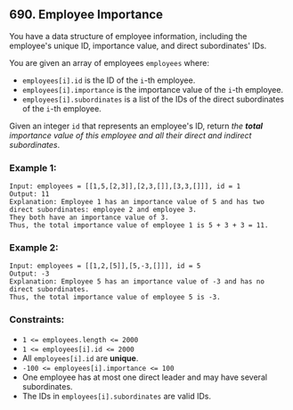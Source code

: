 ## 690. Employee Importance

You have a data structure of employee information, including the employee's unique ID, importance value, and direct subordinates' IDs.

You are given an array of employees ```employees``` where:

* ```employees[i].id``` is the ID of the ```i```-th employee.
* ```employees[i].importance``` is the importance value of the ```i```-th employee.
* ```employees[i].subordinates``` is a list of the IDs of the direct subordinates of the ```i```-th employee.

Given an integer ```id``` that represents an employee's ID, return *the **total** importance value of this employee and all their direct and indirect subordinates*.

### Example 1:
```
Input: employees = [[1,5,[2,3]],[2,3,[]],[3,3,[]]], id = 1
Output: 11
Explanation: Employee 1 has an importance value of 5 and has two direct subordinates: employee 2 and employee 3.
They both have an importance value of 3.
Thus, the total importance value of employee 1 is 5 + 3 + 3 = 11.
```
### Example 2:
```
Input: employees = [[1,2,[5]],[5,-3,[]]], id = 5
Output: -3
Explanation: Employee 5 has an importance value of -3 and has no direct subordinates.
Thus, the total importance value of employee 5 is -3.
```

### Constraints:

* ```1 <= employees.length <= 2000```
* ```1 <= employees[i].id <= 2000```
* All ```employees[i].id``` are **unique**.
* ```-100 <= employees[i].importance <= 100```
* One employee has at most one direct leader and may have several subordinates.
* The IDs in ```employees[i].subordinates``` are valid IDs.